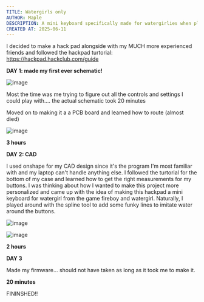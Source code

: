 ```yaml
---
TITLE: Watergirls only
AUTHOR: Maple
DESCRIPTION: A mini keyboard specifically made for watergirlies when playing fireboy and watergirl.
CREATED AT: 2025-06-11
---
```


I decided to make a hack pad alongside with my MUCH more experienced friends and followed the hackpad turtorial: https://hackpad.hackclub.com/guide

**DAY 1: made my first ever schematic!**

![image](https://github.com/user-attachments/assets/8b391e31-e0f7-4883-89c1-5920b09b58f3)

Most the time was me trying to figure out all the controls and settings I could play with.... the actual schematic took 20 minutes

Moved on to making it a a PCB board and learned how to route (almost died)

![image](https://github.com/user-attachments/assets/cb201889-3d91-417a-bfd8-f0d94ce95724)

**3 hours**

**DAY 2: CAD**

I used onshape for my CAD design since it's the program I'm most familiar with and my laptop can't handle anything else. I followed the turtorial for the bottom of my case and learned how to get the right measurements for my buttons. I was thinking about how I wanted to make this project more personalized and came up with the idea of making this hackpad a mini keyboard for watergirl from the game fireboy and watergirl. Naturally, I played around with the spline tool to add some funky lines to imitate water around the buttons.

![image](https://github.com/user-attachments/assets/17ccf052-5b37-42bc-b18f-7a3cf53f647d)

![image](https://github.com/user-attachments/assets/c27db611-287f-44ee-a9b2-0d3302959758)

**2 hours**

**DAY 3**

Made my firmware... should not have taken as long as it took me to make it.

**20 minutes**

FININSHED!!
